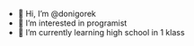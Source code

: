 - 👋 Hi, I’m @donigorek
- 👀 I’m interested in  programist
- 🌱 I’m currently learning high school in 1 klass


<!---
donigorek/donigorek is a ✨ special ✨ repository because its `README.md` (this file) appears on your GitHub profile.
You can click the Preview link to take a look at your changes.
--->
